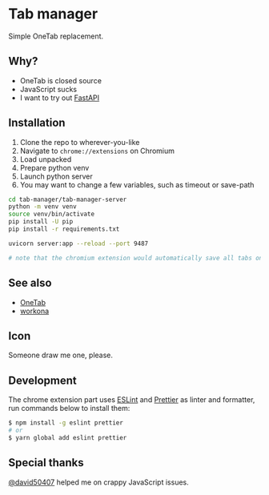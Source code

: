# Tab manager

Simple OneTab replacement.

## Why?

- OneTab is closed source
- JavaScript sucks
- I want to try out [FastAPI](https://fastapi.tiangolo.com/)

## Installation

1. Clone the repo to wherever-you-like
2. Navigate to `chrome://extensions` on Chromium
3. Load unpacked
4. Prepare python venv
5. Launch python server
6. You may want to change a few variables, such as timeout or save-path

```bash
cd tab-manager/tab-manager-server
python -m venv venv
source venv/bin/activate
pip install -U pip
pip install -r requirements.txt

uvicorn server:app --reload --port 9487

# note that the chromium extension would automatically save all tabs once every hour
```

## See also

- [OneTab](https://www.one-tab.com/)
- [workona](https://workona.com/)

## Icon

Someone draw me one, please.

## Development

The chrome extension part uses [ESLint](https://eslint.org/) and [Prettier](https://prettier.io/) as linter and formatter, run commands below to install them:

```bash
$ npm install -g eslint prettier
# or
$ yarn global add eslint prettier
```

## Special thanks

[@david50407](https://github.com/david50407) helped me on crappy JavaScript issues.
